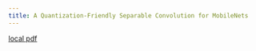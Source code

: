 ```yaml
---
title: A Quantization-Friendly Separable Convolution for MobileNets
---
```


[local pdf](../../../pdfs/A%20Quantization-Friendly%20Separable%20Convolution%20for%20MobileNets.pdf)
